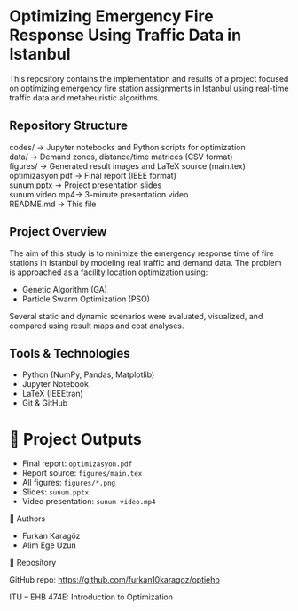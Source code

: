 #  Optimizing Emergency Fire Response Using Traffic Data in Istanbul

This repository contains the implementation and results of a project focused on optimizing emergency fire station assignments in Istanbul using real-time traffic data and metaheuristic algorithms.

##  Repository Structure

codes/         → Jupyter notebooks and Python scripts for optimization  
data/          → Demand zones, distance/time matrices (CSV format)  
figures/       → Generated result images and LaTeX source (main.tex)  
optimizasyon.pdf  → Final report (IEEE format)  
sunum.pptx     → Project presentation slides  
sunum video.mp4→ 3-minute presentation video  
README.md      → This file  

##  Project Overview

The aim of this study is to minimize the emergency response time of fire stations in Istanbul by modeling real traffic and demand data. The problem is approached as a facility location optimization using:

- Genetic Algorithm (GA)
- Particle Swarm Optimization (PSO)

Several static and dynamic scenarios were evaluated, visualized, and compared using result maps and cost analyses.

##  Tools & Technologies

- Python (NumPy, Pandas, Matplotlib)
- Jupyter Notebook
- LaTeX (IEEEtran)
- Git & GitHub

# 📄 Project Outputs

- Final report: `optimizasyon.pdf`
- Report source: `figures/main.tex`
- All figures: `figures/*.png`
- Slides: `sunum.pptx`
- Video presentation: `sunum video.mp4`

 👥 Authors

- Furkan Karagöz 
- Alim Ege Uzun  

 🔗 Repository

GitHub repo: https://github.com/furkan10karagoz/optiehb

ITU – EHB 474E: 	Introduction to Optimization
